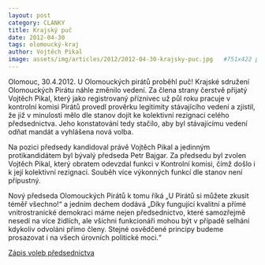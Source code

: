 ```yaml
---
layout: post
category: CLANKY
title: Krajský puč
date: 2012-04-30
tags: olomoucký-kraj
author: Vojtěch Pikal
image: assets/img/articles/2012/2012-04-30-krajsky-puc.jpg   #751x422 pixelu
---
```

Olomouc, 30.4.2012. U Olomouckých pirátů proběhl puč! Krajské sdružení Olomouckých Pirátu náhle změnilo vedení. Za člena strany čerstvě přijatý Vojtěch Pikal, který jako registrovaný příznivec už půl roku pracuje v kontrolní komisi Pirátů provedl prověrku legitimity stávajícího vedení a zjistil, že již v minulosti mělo dle stanov dojít ke kolektivní rezignaci celého předsednictva. Jeho konstatování tedy stačilo, aby byl stávajícímu vedení odňat mandát a vyhlášena nová volba.

Na pozici předsedy kandidoval právě Vojtěch Pikal a jedinným protikandidátem byl bývalý předseda Petr Bajgar. Za předsedu byl zvolen Vojtěch Pikal, který obratem odevzdal funkci v Kontrolní komisi, čímž došlo i k její kolektivní rezignaci. Souběh více výkonných funkcí dle stanov není přípustný.

Nový předseda Olomouckých Pirátů k tomu říká „U Pirátů si můžete zkusit téměř všechno!“ a jedním dechem dodává „Díky fungující kvalitní a přímé vnitrostranické demokraci máme nejen předsednictvo, které samozřejmě nesedí na více židlích, ale všichni funkcionáři mohou být v  případě selhání kdykoliv odvoláni přímo členy. Stejné osvědčené principy budeme prosazovat i na všech úrovních politické moci.“

[Zápis voleb předsednictva](https://wiki.pirati.cz/regiony/olomoucko/kf/olk_6_2012)
